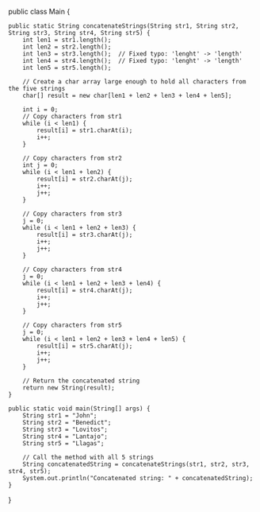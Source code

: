 
public class Main {


    public static String concatenateStrings(String str1, String str2, String str3, String str4, String str5) {
        int len1 = str1.length();
        int len2 = str2.length();
        int len3 = str3.length();  // Fixed typo: 'lenght' -> 'length'
        int len4 = str4.length();  // Fixed typo: 'lenght' -> 'length'
        int len5 = str5.length();
        
        // Create a char array large enough to hold all characters from the five strings
        char[] result = new char[len1 + len2 + len3 + len4 + len5];

        int i = 0;
        // Copy characters from str1
        while (i < len1) {
            result[i] = str1.charAt(i);
            i++;
        }

        // Copy characters from str2
        int j = 0;
        while (i < len1 + len2) {
            result[i] = str2.charAt(j);
            i++;
            j++;
        }

        // Copy characters from str3
        j = 0;
        while (i < len1 + len2 + len3) {
            result[i] = str3.charAt(j);
            i++;
            j++;
        }

        // Copy characters from str4
        j = 0;
        while (i < len1 + len2 + len3 + len4) {
            result[i] = str4.charAt(j);
            i++;
            j++;
        }

        // Copy characters from str5
        j = 0;
        while (i < len1 + len2 + len3 + len4 + len5) {
            result[i] = str5.charAt(j);
            i++;
            j++;
        }

        // Return the concatenated string
        return new String(result);
    }

    public static void main(String[] args) {
        String str1 = "John";
        String str2 = "Benedict";
        String str3 = "Lovitos";
        String str4 = "Lantajo";
        String str5 = "Llagas";
        
        // Call the method with all 5 strings
        String concatenatedString = concatenateStrings(str1, str2, str3, str4, str5);
        System.out.println("Concatenated string: " + concatenatedString);
    }
}
